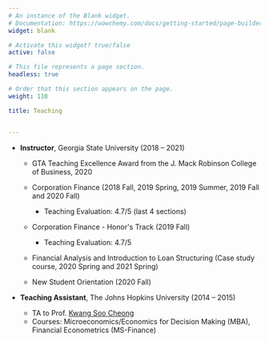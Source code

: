 ```yaml
---
# An instance of the Blank widget.
# Documentation: https://wowchemy.com/docs/getting-started/page-builder/
widget: blank

# Activate this widget? true/false
active: false

# This file represents a page section.
headless: true

# Order that this section appears on the page.
weight: 110

title: Teaching


---
```


- **Instructor**, Georgia State University (2018 – 2021)

  - GTA Teaching Excellence Award from the J. Mack Robinson College of Business, 2020

  - Corporation Finance (2018 Fall, 2019 Spring, 2019 Summer, 2019 Fall and 2020 Fall)

    - Teaching Evaluation: 4.7/5 (last 4 sections)

  - Corporation Finance - Honor's Track (2019 Fall)

    - Teaching Evaluation: 4.7/5 

  - Financial Analysis and Introduction to Loan Structuring (Case study course, 2020 Spring and 2021 Spring)

  - New Student Orientation (2020 Fall)

 &#013;

- **Teaching Assistant**, The Johns Hopkins University (2014 – 2015)

  - TA to Prof. [Kwang Soo Cheong](https://carey.jhu.edu/faculty/faculty-directory/kwang-soo-cheong-phd) 
  - Courses: Microeconomics/Economics for Decision Making (MBA), Financial Econometrics (MS-Finance)
